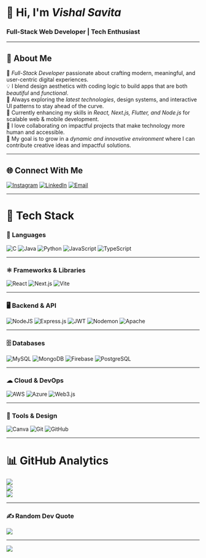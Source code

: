 # 👋 Hi, I'm *Vishal Savita*
###  Full-Stack Web Developer | Tech Enthusiast

---

## 💫 About Me  
🎨 *Full-Stack Developer* passionate about crafting modern, meaningful, and user-centric digital experiences.  
💡 I blend design aesthetics with coding logic to build apps that are both *beautiful* and *functional*.  
🚀 Always exploring the *latest technologies*, design systems, and interactive UI patterns to stay ahead of the curve.  
🌱 Currently enhancing my skills in *React, Next.js, Flutter, and Node.js* for scalable web & mobile development.  
🤝 I love collaborating on impactful projects that make technology more human and accessible.  
🎯 My goal is to grow in a *dynamic and innovative environment* where I can contribute creative ideas and impactful solutions.  

---

## 🌐 Connect With Me  
[![Instagram](https://img.shields.io/badge/Instagram-%23E4405F.svg?style=for-the-badge&logo=Instagram&logoColor=white)](https://instagram.com/its__vishal_55)
[![LinkedIn](https://img.shields.io/badge/LinkedIn-%230077B5.svg?style=for-the-badge&logo=linkedin&logoColor=white)](https://www.linkedin.com/in/vishal-savita-2ab796339)
[![Email](https://img.shields.io/badge/Email-D14836?style=for-the-badge&logo=gmail&logoColor=white)](mailto:singhrihan451@gmail.com)

---

# 🧠 Tech Stack

### 🧩 Languages
![C](https://img.shields.io/badge/C-%2300599C.svg?style=for-the-badge&logo=c&logoColor=white)
![Java](https://img.shields.io/badge/Java-%23ED8B00.svg?style=for-the-badge&logo=openjdk&logoColor=white)
![Python](https://img.shields.io/badge/Python-%233776AB.svg?style=for-the-badge&logo=python&logoColor=ffde57)
![JavaScript](https://img.shields.io/badge/JavaScript-%23323330.svg?style=for-the-badge&logo=javascript&logoColor=%23F7DF1E)
![TypeScript](https://img.shields.io/badge/TypeScript-%23007ACC.svg?style=for-the-badge&logo=typescript&logoColor=white)

---

### ⚛ Frameworks & Libraries
![React](https://img.shields.io/badge/React-%2320232a.svg?style=for-the-badge&logo=react&logoColor=%2361DAFB)
![Next.js](https://img.shields.io/badge/Next.js-black?style=for-the-badge&logo=next.js&logoColor=white)
![Vite](https://img.shields.io/badge/Vite-%23646CFF.svg?style=for-the-badge&logo=vite&logoColor=white)

---

### 🖥 Backend & API
![NodeJS](https://img.shields.io/badge/Node.js-6DA55F?style=for-the-badge&logo=node.js&logoColor=white)
![Express.js](https://img.shields.io/badge/Express.js-%23404d59.svg?style=for-the-badge&logo=express&logoColor=%2361DAFB)
![JWT](https://img.shields.io/badge/JWT-black?style=for-the-badge&logo=JSON%20web%20tokens)
![Nodemon](https://img.shields.io/badge/Nodemon-%23323330.svg?style=for-the-badge&logo=nodemon&logoColor=%BBDEAD)
![Apache](https://img.shields.io/badge/Apache-%23D42029.svg?style=for-the-badge&logo=apache&logoColor=white)

---

### 🗄 Databases
![MySQL](https://img.shields.io/badge/MySQL-%234479A1.svg?style=for-the-badge&logo=mysql&logoColor=white)
![MongoDB](https://img.shields.io/badge/MongoDB-%234ea94b.svg?style=for-the-badge&logo=mongodb&logoColor=white)
![Firebase](https://img.shields.io/badge/Firebase-%23F5820D.svg?style=for-the-badge&logo=firebase&logoColor=white)
![PostgreSQL](https://img.shields.io/badge/PostgreSQL-%23316192.svg?style=for-the-badge&logo=postgresql&logoColor=white)

---

### ☁ Cloud & DevOps
![AWS](https://img.shields.io/badge/AWS-%23FF9900.svg?style=for-the-badge&logo=amazon-aws&logoColor=white)
![Azure](https://img.shields.io/badge/Azure-%230072C6.svg?style=for-the-badge&logo=microsoftazure&logoColor=white)
![Web3.js](https://img.shields.io/badge/Web3.js-F16822?style=for-the-badge&logo=web3.js&logoColor=white)

---

### 🧰 Tools & Design
![Canva](https://img.shields.io/badge/Canva-%2300C4CC.svg?style=for-the-badge&logo=Canva&logoColor=white)
![Git](https://img.shields.io/badge/Git-%23F05033.svg?style=for-the-badge&logo=git&logoColor=white)
![GitHub](https://img.shields.io/badge/GitHub-%23121011.svg?style=for-the-badge&logo=github&logoColor=white)

---

# 📊 GitHub Analytics  
![](https://github-readme-stats.vercel.app/api?username=withshivam&theme=transparent&hide_border=true&include_all_commits=true&count_private=true)<br/>
![](https://nirzak-streak-stats.vercel.app/?user=withshivam&theme=transparent&hide_border=true)<br/>
![](https://github-readme-stats.vercel.app/api/top-langs/?username=withshivam&theme=transparent&hide_border=true&layout=compact)

---

### ✍ Random Dev Quote  
![](https://quotes-github-readme.vercel.app/api?type=horizontal&theme=tokyonight)

---

[![](https://visitcount.itsvg.in/api?id=withshivam&icon=0&color=0)](https://visitcount.itsvg.in)

<!-- Profile designed and maintained by Shivam Vishwakarma -->

